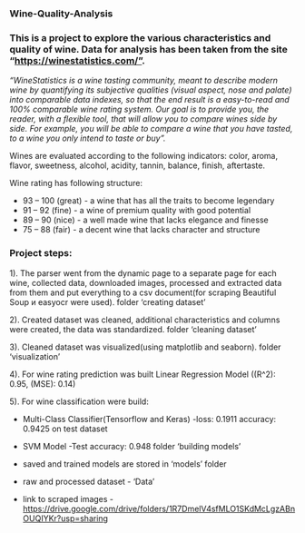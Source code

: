 ### Wine-Quality-Analysis

### This is a project to explore the various characteristics and quality of wine. Data for analysis has been taken from the site “https://winestatistics.com/”.

  *“WineStatistics is a wine tasting community, meant to describe modern wine by quantifying its subjective qualities (visual aspect, nose and palate) into comparable data indexes, so that the end result is a easy-to-read and 100% comparable wine rating system.  Our goal is to provide you, the reader, with a flexible tool, that will allow you to compare wines side by side. For example, you will be able to compare a wine that you have tasted, to a wine you only intend to taste or buy”.*
  
  Wines are evaluated according to the following indicators:
   color, aroma, flavor, sweetness, alcohol, acidity, tannin, balance, finish, aftertaste.

  Wine rating has following structure:
  - 93 – 100 (great) - a wine that has all the traits to become legendary
  - 91 – 92 (fine) - a wine of premium quality with good potential
  - 89 – 90 (nice) - a well made wine that lacks elegance and finesse
  - 75 – 88 (fair) - a decent wine that lacks character and structure
  
### Project steps:

  1). The parser went from the dynamic page to a separate page for each wine, collected data, downloaded images, processed and extracted data from them and put everything to a csv document(for scraping Beautiful Soup и easyocr were used).
folder ‘creating dataset’

  2). Created dataset was cleaned, additional characteristics and columns were created, the data was standardized.
folder ‘cleaning dataset’

  3). Cleaned dataset was visualized(using matplotlib and seaborn).
folder ‘visualization’

  4). For wine rating prediction was built Linear Regression Model
((R^2): 0.95, (MSE): 0.14)

  5). For wine classification were build:
- Multi-Class Classifier(Tensorflow and Keras)
      -loss: 0.1911 accuracy: 0.9425 on test dataset
- SVM Model
      -Test accuracy: 0.948
folder ‘building models’

 - saved and trained models are stored in ‘models’ folder
 - raw and processed dataset  - ‘Data’
 - link to scraped images - 
 https://drive.google.com/drive/folders/1R7DmelV4sfMLO1SKdMcLgzABnOUQIYKr?usp=sharing
